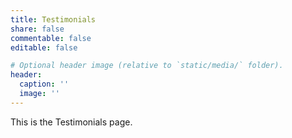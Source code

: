 ```yaml
---
title: Testimonials
share: false
commentable: false
editable: false

# Optional header image (relative to `static/media/` folder).
header:
  caption: ''
  image: ''
---
```


This is the Testimonials page.